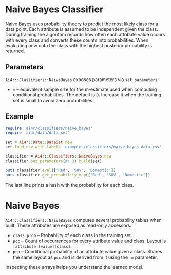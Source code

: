 
# Naive Bayes Classifier

Naive Bayes uses probability theory to predict the most likely class for a data point. Each attribute is assumed to be independent given the class. During training the algorithm records how often each attribute value occurs with every class and converts these counts into probabilities. When evaluating new data the class with the highest posterior probability is returned.

## Parameters

`Ai4r::Classifiers::NaiveBayes` exposes parameters via `set_parameters`:

* `m` – equivalent sample size for the m‑estimate used when computing conditional probabilities. The default is `0`. Increase it when the training set is small to avoid zero probabilities.

## Example

```ruby
require 'ai4r/classifiers/naive_bayes'
require 'ai4r/data/data_set'

set = Ai4r::Data::DataSet.new
set.load_csv_with_labels 'examples/classifiers/naive_bayes_data.csv'

classifier = Ai4r::Classifiers::NaiveBayes.new
classifier.set_parameters(m: 3).build(set)

puts classifier.eval(['Red', 'SUV', 'Domestic'])
puts classifier.get_probability_map(['Red', 'SUV', 'Domestic'])
```

The last line prints a hash with the probability for each class.

# Naive Bayes

`Ai4r::Classifiers::NaiveBayes` computes several probability tables when built. These attributes are exposed as read-only accessors:

* `class_prob` – Probability of each class in the training set.
* `pcc` – Count of occurrences for every attribute value and class. Layout is `[attribute][value][class]`.
* `pcp` – Conditional probability of an attribute value given a class. Shares the same layout as `pcc` and is derived from it using the `:m` parameter.

Inspecting these arrays helps you understand the learned model.


